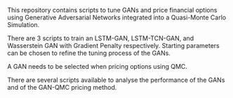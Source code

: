 This repository contains scripts to tune GANs and price financial options using Generative Adversarial Networks integrated into a Quasi-Monte Carlo Simulation.

There are 3 scripts to train an LSTM-GAN, LSTM-TCN-GAN, and Wasserstein GAN with Gradient Penalty respectively. Starting parameters can be chosen to refine the tuning process of the GANs.

A GAN needs to be selected when pricing options using QMC.

There are several scripts available to analyse the performance of the GANs and of the GAN-QMC pricing method.
